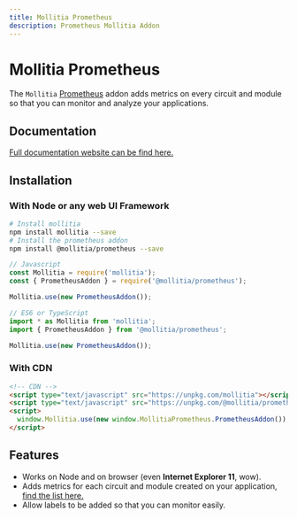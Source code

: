 ```yaml
---
title: Mollitia Prometheus
description: Prometheus Mollitia Addon
---
```


<!-- TODO Badges -->

# Mollitia Prometheus

The `Mollitia` [Prometheus](https://prometheus.io/) addon adds metrics on every circuit and module so that you can monitor and analyze your applications.

## Documentation

<!-- TODO Change -->
[Full documentation website can be find here.](http://135.39.45.156:8081)

## Installation

### With Node or any web UI Framework

``` bash
# Install mollitia
npm install mollitia --save
# Install the prometheus addon
npm install @mollitia/prometheus --save
```

``` javascript
// Javascript
const Mollitia = require('mollitia');
const { PrometheusAddon } = require('@mollitia/prometheus');

Mollitia.use(new PrometheusAddon());
```

``` typescript
// ES6 or TypeScript
import * as Mollitia from 'mollitia';
import { PrometheusAddon } from '@mollitia/prometheus';

Mollitia.use(new PrometheusAddon());
```

### With CDN

``` html
<!-- CDN -->
<script type="text/javascript" src="https://unpkg.com/mollitia"></script>
<script type="text/javascript" src="https://unpkg.com/@mollitia/prometheus"></script>
<script>
  window.Mollitia.use(new window.MollitiaPrometheus.PrometheusAddon());
</script>
```

## Features

<!-- TODO change links -->

- Works on Node and on browser (even **Internet Explorer 11**, wow).
- Adds metrics for each circuit and module created on your application, [find the list here.](http://135.39.45.156:8082)
- Allow labels to be added so that you can monitor easily.
